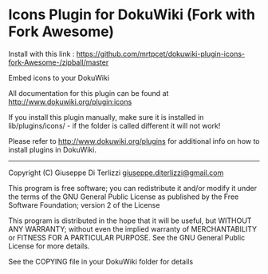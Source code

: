 Icons Plugin for DokuWiki (Fork with Fork Awesome)
=========================

Install with this link : https://github.com/mrtpcet/dokuwiki-plugin-icons-fork-Awesome-/zipball/master

Embed icons to your DokuWiki

All documentation for this plugin can be found at
http://www.dokuwiki.org/plugin:icons

If you install this plugin manually, make sure it is installed in
lib/plugins/icons/ - if the folder is called different it
will not work!

Please refer to http://www.dokuwiki.org/plugins for additional info
on how to install plugins in DokuWiki.

----
Copyright (C) Giuseppe Di Terlizzi <giuseppe.diterlizzi@gmail.com>

This program is free software; you can redistribute it and/or modify
it under the terms of the GNU General Public License as published by
the Free Software Foundation; version 2 of the License

This program is distributed in the hope that it will be useful,
but WITHOUT ANY WARRANTY; without even the implied warranty of
MERCHANTABILITY or FITNESS FOR A PARTICULAR PURPOSE.  See the
GNU General Public License for more details.

See the COPYING file in your DokuWiki folder for details
